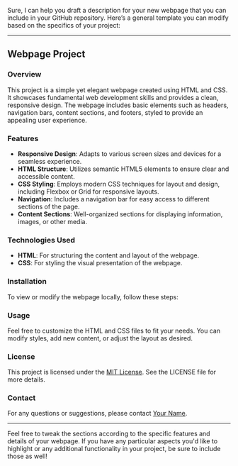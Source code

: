 Sure, I can help you draft a description for your new webpage that you can include in your GitHub repository. Here’s a general template you can modify based on the specifics of your project:

---

## Webpage Project

### Overview

This project is a simple yet elegant webpage created using HTML and CSS. It showcases fundamental web development skills and provides a clean, responsive design. The webpage includes basic elements such as headers, navigation bars, content sections, and footers, styled to provide an appealing user experience.

### Features

- **Responsive Design**: Adapts to various screen sizes and devices for a seamless experience.
- **HTML Structure**: Utilizes semantic HTML5 elements to ensure clear and accessible content.
- **CSS Styling**: Employs modern CSS techniques for layout and design, including Flexbox or Grid for responsive layouts.
- **Navigation**: Includes a navigation bar for easy access to different sections of the page.
- **Content Sections**: Well-organized sections for displaying information, images, or other media.

### Technologies Used

- **HTML**: For structuring the content and layout of the webpage.
- **CSS**: For styling the visual presentation of the webpage.

### Installation

To view or modify the webpage locally, follow these steps:



### Usage

Feel free to customize the HTML and CSS files to fit your needs. You can modify styles, add new content, or adjust the layout as desired.



### License

This project is licensed under the [MIT License](LICENSE). See the LICENSE file for more details.

### Contact

For any questions or suggestions, please contact [Your Name](mailto:your-email@example.com).

---

Feel free to tweak the sections according to the specific features and details of your webpage. If you have any particular aspects you'd like to highlight or any additional functionality in your project, be sure to include those as well!
